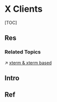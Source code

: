 # X Clients

[TOC]



## Res
### Related Topics
↗ [xterm & xterm based](../../../../../🐚%20Shell%20&%20Terminals%20(Console)/Terminal%20Emulators/xterm%20&%20xterm%20based/xterm%20&%20xterm%20based.md)



## Intro


## Ref


